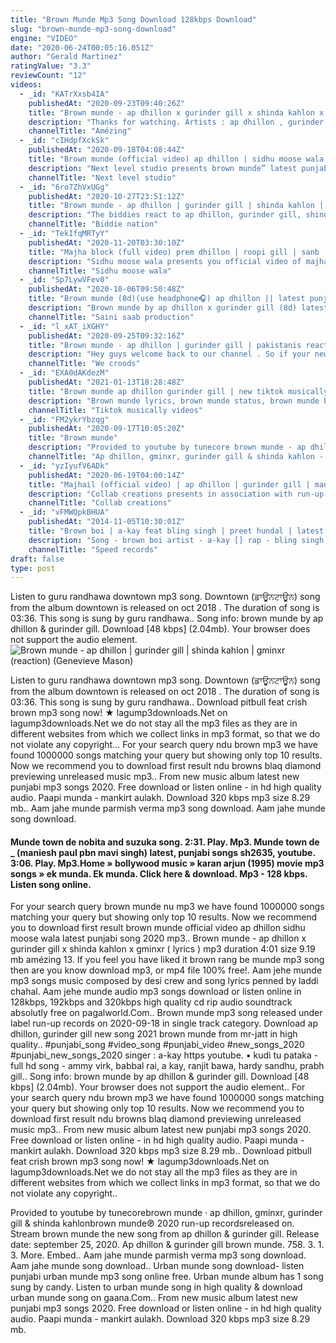 ```yaml
---
title: "Brown Munde Mp3 Song Download 128kbps Download"
slug: "brown-munde-mp3-song-download"
engine: "VIDEO"
date: "2020-06-24T00:05:16.051Z"
author: "Gerald Martinez"
ratingValue: "3.3"
reviewCount: "12"
videos:
  - _id: "KATrXxsb4IA"
    publishedAt: "2020-09-23T09:40:26Z"
    title: "Brown munde - ap dhillon x gurinder gill x shinda kahlon x gminxr ( lyrics )"
    description: "Thanks for watching. Artists : ap dhillon , gurinder gill , shinda kahlon , gminxr song : brown munde album : ----- released : 2020.09.18 !! no copyright"
    channelTitle: "Amézing"
  - _id: "cIHdpfXckSk"
    publishedAt: "2020-09-18T04:08:44Z"
    title: "Brown munde (official video) ap dhillon | sidhu moose wala | latest punjabi song 2020"
    description: "Next level studio presents brown munde” latest punjabi song 2020 brown munde - ap dhillon | gurinder gill | shinda kahlon | gminxr"
    channelTitle: "Next level studio"
  - _id: "6ro7ZhVxUGg"
    publishedAt: "2020-10-27T23:51:12Z"
    title: "Brown munde - ap dhillon | gurinder gill | shinda kahlon | gminxr (reaction)"
    description: "The biddies react to ap dhillon, gurinder gill, shinda kahlon and gminxr&#39;s music video for brown munde! comment, like, and subscribe to our youtube"
    channelTitle: "Biddie nation"
  - _id: "TekIfqMRTyY"
    publishedAt: "2020-11-20T03:30:10Z"
    title: "Majha block (full video) prem dhillon | roopi gill | sanb | sukh sanghera | new punjabi songs 2020"
    description: "Sidhu moose wala presents you official video of majha block by prem dhillon song - majha block singer lyrics composer - prem dhillon"
    channelTitle: "Sidhu moose wala"
  - _id: "Sp7LywVFev0"
    publishedAt: "2020-10-06T09:50:48Z"
    title: "Brown munde (8d)(use headphone🎧) ap dhillon || latest punjabi song 2020 || saini saab production"
    description: "Brown munde by ap dhillon x gurinder gill (8d) latest punjabi song 2020 punjabi 8d song mp3 link:"
    channelTitle: "Saini saab production"
  - _id: "l_xAT_iXGHY"
    publishedAt: "2020-09-25T09:32:16Z"
    title: "Brown munde - ap dhillon | gurinder gill | pakistanis reaction ||"
    description: "Hey guys welcome back to our channel . So if your new here consider subscribing and turn on post notification and like and comment also. Send videos on : iju&#39;s"
    channelTitle: "We croods"
  - _id: "EXA0dAKdezM"
    publishedAt: "2021-01-13T18:28:48Z"
    title: "Brown munde ap dhillon gurinder gill | new tiktok musically compilation challenge trending viral2021"
    description: "Brown munde lyrics, brown munde status, brown munde bass boosted, brown munde remix, brown munde whatsapp status, brown munde reaction, brown"
    channelTitle: "Tiktok musically videos"
  - _id: "FM2ykrYbzqg"
    publishedAt: "2020-09-17T10:05:20Z"
    title: "Brown munde"
    description: "Provided to youtube by tunecore brown munde · ap dhillon, gminxr, gurinder gill &amp; shinda kahlon brown munde ℗ 2020 run-up records released on:"
    channelTitle: "Ap dhillon, gminxr, gurinder gill & shinda kahlon - topic"
  - _id: "yzIyufV6ADk"
    publishedAt: "2020-06-19T04:00:14Z"
    title: "Majhail (official video) | ap dhillon | gurinder gill | manni sandhu | latest punjabi songs 2020"
    description: "Collab creations presents in association with run-up records &#39;majhail&#39; by ap dhillon, gurinder gill &amp; manni sandhu streamdownload:"
    channelTitle: "Collab creations"
  - _id: "vFMWQpkBHUA"
    publishedAt: "2014-11-05T10:30:01Z"
    title: "Brown boi | a-kay feat bling singh | preet hundal | latest punjabi songs"
    description: "Song - brown boi artist - a-kay [] rap - bling singh [] lyrics &amp; music - preet"
    channelTitle: "Speed records"
draft: false
type: post
---
```


Listen to guru randhawa downtown mp3 song. Downtown (ਡਾਊਨਟਾਊਨ) song from the album downtown is released on oct 2018 . The duration of song is 03:36. This song is sung by guru randhawa.. Song info: brown munde by ap dhillon &amp; gurinder gill. Download [48 kbps] (2.04mb). Your browser does not support the audio element.
![Brown munde - ap dhillon | gurinder gill | shinda kahlon | gminxr (reaction) (Genevieve Mason)](https://i.ytimg.com/vi/6ro7ZhVxUGg/hqdefault.jpg "Brown munde - ap dhillon | gurinder gill | shinda kahlon | gminxr (reaction) (Tyler Erickson)")

Listen to guru randhawa downtown mp3 song. Downtown (ਡਾਊਨਟਾਊਨ) song from the album downtown is released on oct 2018 . The duration of song is 03:36. This song is sung by guru randhawa.. Download pitbull feat crish brown mp3 song now! ★ lagump3downloads.Net on lagump3downloads.Net we do not stay all the mp3 files as they are in different websites from which we collect links in mp3 format, so that we do not violate any copyright... For your search query ndu brown mp3 we have found 1000000 songs matching your query but showing only top 10 results. Now we recommend you to download first result ndu browns blaq diamond previewing unreleased music mp3.. From new music album latest new punjabi mp3 songs 2020. Free download or listen online - in hd high quality audio. Paapi munda - mankirt aulakh. Download 320 kbps mp3 size 8.29 mb.. Aam jahe munde parmish verma mp3 song download. Aam jahe munde song download.
<!--inArticleAds-->

<!--galleryOne-->

#### Munde town de nobita and suzuka song. 2:31. Play. Mp3. Munde town de _ (maniesh paul pbn mavi singh) latest, punjabi songs sh2635, youtube. 3:06. Play. Mp3.Home » bollywood music » karan arjun (1995) movie mp3 songs » ek munda. Ek munda. Click here &amp; download. Mp3 - 128 kbps. Listen song online.
<!--inArticleAds-->

<!--galleryTwo-->

For your search query brown munde nu mp3 we have found 1000000 songs matching your query but showing only top 10 results. Now we recommend you to download first result brown munde official video ap dhillon sidhu moose wala latest punjabi song 2020 mp3.. Brown munde - ap dhillon x gurinder gill x shinda kahlon x gminxr ( lyrics ) mp3 duration 4:01 size 9.19 mb  amézing 13. If you feel you have liked it brown rang be munde mp3 song then are you know download mp3, or mp4 file 100% free!. Aam jehe munde mp3 songs music composed by desi crew and song lyrics penned by laddi chahal. Aam jehe munde audio mp3 songs download or listen online in 128kbps, 192kbps and 320kbps high quality cd rip audio soundtrack absolutly free on pagalworld.Com.. Brown munde mp3 song released under label run-up records on 2020-09-18 in single track category. Download ap dhillon, gurinder gill new song 2021 brown munde from mr-jatt in high quality.. #punjabi_song #video_song #punjabi_video #new_songs_2020 #punjabi_new_songs_2020 singer : a-kay https youtube. • kudi tu pataka - full hd song - ammy virk, babbal rai, a kay, ranjit bawa, hardy sandhu, prabh gill.. Song info: brown munde by ap dhillon &amp; gurinder gill. Download [48 kbps] (2.04mb). Your browser does not support the audio element.. For your search query ndu brown mp3 we have found 1000000 songs matching your query but showing only top 10 results. Now we recommend you to download first result ndu browns blaq diamond previewing unreleased music mp3.. From new music album latest new punjabi mp3 songs 2020. Free download or listen online - in hd high quality audio. Paapi munda - mankirt aulakh. Download 320 kbps mp3 size 8.29 mb.. Download pitbull feat crish brown mp3 song now! ★ lagump3downloads.Net on lagump3downloads.Net we do not stay all the mp3 files as they are in different websites from which we collect links in mp3 format, so that we do not violate any copyright..
<!--galleryThree-->

Provided to youtube by tunecorebrown munde · ap dhillon, gminxr, gurinder gill &amp; shinda kahlonbrown munde℗ 2020 run-up recordsreleased on. Stream brown munde the new song from ap dhillon &amp; gurinder gill. Release date: september 25, 2020. Ap dhillon &amp; gurinder gill brown munde. 758. 3. 1. 3. More. Embed.. Aam jahe munde parmish verma mp3 song download. Aam jahe munde song download.. Urban munde song download- listen punjabi urban munde mp3 song online free. Urban munde album has 1 song sung by candy. Listen to urban munde song in high quality &amp; download urban munde song on gaana.Com.. From new music album latest new punjabi mp3 songs 2020. Free download or listen online - in hd high quality audio. Paapi munda - mankirt aulakh. Download 320 kbps mp3 size 8.29 mb.